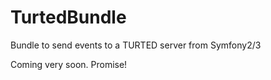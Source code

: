# TurtedBundle
Bundle to send events to a TURTED server from Symfony2/3

Coming very soon. Promise! 
